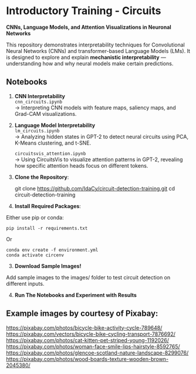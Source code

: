 # Introductory Training - Circuits
**CNNs, Language Models, and Attention Visualizations in Neuronal Networks**

This repository demonstrates interpretability techniques for Convolutional Neural Networks (CNNs) and transformer-based Language Models (LMs). It is designed to explore and explain **mechanistic interpretability** — understanding how and why neural models make certain predictions.

## Notebooks

1. **CNN Interpretability**  
    `cnn_circuits.ipynb`  
    -> Interpreting CNN models with feature maps, saliency maps, and Grad-CAM visualizations.

2. **Language Model Interpretability**  
    `lm_circuits.ipynb`  
    -> Analyzing hidden states in GPT-2 to detect neural circuits using PCA, K-Means clustering, and t-SNE.

    `circuitsvis_attention.ipynb`  
   -> Using CircuitsVis to visualize attention patterns in GPT-2, revealing how specific attention heads focus on different tokens.

1. **Clone the Repository**:

    git clone https://github.com/IdaCy/circuit-detection-training.git
    cd circuit-detection-training

2. **Install Required Packages**:

Either use pip or conda:

    pip install -r requirements.txt

Or

    conda env create -f environment.yml
    conda activate circenv

3. **Download Sample Images!**

Add sample images to the images/ folder to test circuit detection on different inputs.

4. **Run The Notebooks and Experiment with Results**

## Example images by courtesy of Pixabay:
https://pixabay.com/photos/bicycle-bike-activity-cycle-789648/  
https://pixabay.com/vectors/bicycle-bike-cycling-transport-7876692/  
https://pixabay.com/photos/cat-kitten-pet-striped-young-1192026/  
https://pixabay.com/photos/woman-face-smile-lips-hairstyle-8592765/  
https://pixabay.com/photos/glencoe-scotland-nature-landscape-8299076/  
https://pixabay.com/photos/wood-boards-texture-wooden-brown-2045380/  
